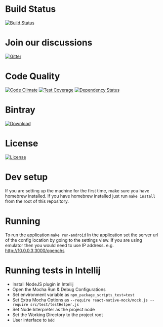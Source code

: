 # Build Status
[![Build Status](https://snap-ci.com/OpenCHS/openchs-client/branch/master/build_image)](https://snap-ci.com/OpenCHS/openchs-client/branch/master)

# Join our discussions
[![Gitter](https://badges.gitter.im/gitterHQ/gitter.svg)](https://gitter.im/openchs/openchs)

# Code Quality
[![Code Climate](https://codeclimate.com/github/OpenCHS/openchs-client/badges/gpa.svg)](https://codeclimate.com/github/OpenCHS/openchs-client)   [![Test Coverage](https://codeclimate.com/github/OpenCHS/openchs-client/badges/coverage.svg)](https://codeclimate.com/github/OpenCHS/openchs-client/coverage)  [![Dependency Status](https://gemnasium.com/badges/github.com/OpenCHS/openchs-client.svg)](https://gemnasium.com/github.com/OpenCHS/openchs-client)

# Bintray
[ ![Download](https://api.bintray.com/packages/openchs/generic/openchs-client/images/download.svg) ](https://bintray.com/openchs/generic/openchs-client/_latestVersion)

# License
[![License](https://img.shields.io/badge/license-AGPL-green.svg?style=flat)](https://github.com/openchs/openchs-client/blob/master/LICENSE)

# Dev setup
If you are setting up the machine for the first time, make sure you have homebrew
installed. If you have homebrew installed just run
`make install` from the root of this repository.


# Running
To run the application `make run-android`
In the application set the server url of the config location by going to the settings view. If you are using emulator then you would need to use IP address. e.g. http://10.0.0.3:3000/openchs 


# Running tests in Intellij
* Install NodeJS plugin in Intellij
* Open the Mocha Run & Debug Configurations
* Set environment variable as `npm_package_scripts_test=test`
* Set Extra Mocha Options as `--require react-native-mock/mock.js --require src/test/testHelper.js`
* Set Node Interpreter as the project node
* Set the Working Directory to the project root
* User interface to `bdd`
